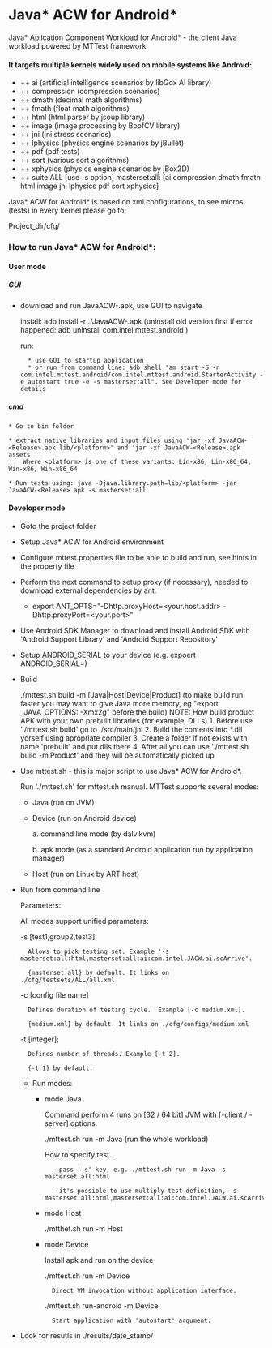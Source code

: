 # Java* ACW for Android*

Java* Aplication Component Workload for Android* - the client Java workload powered by MTTest framework

#### It targets multiple kernels widely used on mobile systems like Android:
* ++ ai          (artificial intelligence scenarios by libGdx AI library)
* ++ compression (compression scenarios)
* ++ dmath       (decimal math algorithms)
* ++ fmath       (float math algorithms)
* ++ html        (html parser by jsoup library)
* ++ image       (image processing by BoofCV library)
* ++ jni         (jni stress scenarios)
* ++ lphysics    (physics engine scenarios by jBullet)
* ++ pdf         (pdf tests)
* ++ sort        (various sort algorithms)
* ++ xphysics    (physics engine scenarios by jBox2D)
* ++ suite ALL [use -s option] masterset:all:     [ai compression dmath fmath html image jni lphysics pdf sort xphysics]

Java* ACW for Android* is based on xml configurations, to see micros (tests) in every kernel please go to:

Project_dir/cfg/

### How to run Java* ACW for Android*: 

#### User mode 

##### GUI

- download and run JavaACW-<Version>.apk, use GUI to navigate

    install: adb install -r ./JavaACW-<Release>.apk (uninstall old version first if error happened: adb uninstall com.intel.mttest.android )

    run:

        * use GUI to startup application
        * or run from command line: adb shell "am start -S -n com.intel.mttest.android/com.intel.mttest.android.StarterActivity -e autostart true -e -s masterset:all". See Developer mode for details

##### cmd

    * Go to bin folder

    * extract native libraries and input files using 'jar -xf JavaACW-<Release>.apk lib/<platform>' and 'jar -xf JavaACW-<Release>.apk assets'
        Where <platform> is one of these variants: Lin-x86, Lin-x86_64, Win-x86, Win-x86_64

    * Run tests using: java -Djava.library.path=lib/<platform> -jar JavaACW-<Release>.apk -s masterset:all


#### Developer mode 

* Goto the project folder

* Setup Java* ACW for Android environment

 * Configure mttest.properties file to be able to build and run, see hints in the property file

 * Perform the next command to setup proxy (if necessary), needed to download external dependencies by ant:

    - export ANT_OPTS="-Dhttp.proxyHost=<your.host.addr> -Dhttp.proxyPort=<your.port>"

 * Use Android SDK Manager to download and install Android SDK with 'Android Support Library' and 'Android Support Repository'

* Setup ANDROID_SERIAL to your device (e.g. expoert ANDROID_SERIAL=<your device serial>)

* Build

    ./mttest.sh build -m [Java|Host|Device|Product] (to make build run faster you may want to give Java more memory, eg "export _JAVA_OPTIONS: -Xmx2g" before the build)
    NOTE: How build product APK with your own prebuilt libraries (for example, DLLs)
        1. Before use './mttest.sh build' go to ./src/main/jni
        2. Build the contents into *.dll yorself using apropriate compiler
        3. Create a folder if not exists with name 'prebuilt' and put dlls there
        4. After all you can use './mttest.sh build -m Product' and they will be automatically picked up

* Use mttest.sh - this is major script to use Java* ACW for Android*.

   Run './mttest.sh' for mttest.sh manual. MTTest supports several modes:

    - Java (run on JVM)

    - Device (run on Android device)

        a. command line mode (by dalvikvm)

        b. apk mode (as a standard Android application run by application manager)

    - Host (run on Linux by ART host)

* Run from command line

    Parameters:

    All modes support unified parameters:

    -s [test1,group2,test3] 

        Allows to pick testing set. Example '-s masterset:all:html,masterset:all:ai:com.intel.JACW.ai.scArrive'.

        {masterset:all} by default. It links on ./cfg/testsets/ALL/all.xml

    -c [config file name]

        Defines duration of testing cycle.  Example [-c medium.xml].

        {medium.xml} by default. It links on ./cfg/configs/medium.xml

    -t [integer]; 

        Defines number of threads. Example [-t 2].

        {-t 1} by default.

  * Run modes:

    - mode Java

        Command perform 4 runs on [32 / 64 bit] JVM with [-client / -server] options.

        ./mttest.sh run -m Java (run the whole workload)

        How to specify test. 

            - pass '-s' key, e.g. ./mttest.sh run -m Java -s masterset:all:html

            - it's possible to use multiply test definition, -s masterset:all:html,masterset:all:ai:com.intel.JACW.ai.scArrive

    - mode Host

        ./mtthet.sh run -m Host

    - mode Device 

        Install apk and run on the device

        ./mttest.sh run -m Device

            Direct VM invocation without application interface.

        ./mttest.sh run-android -m Device

            Start application with 'autostart' argument.

* Look for resutls in ./results/date_stamp/

